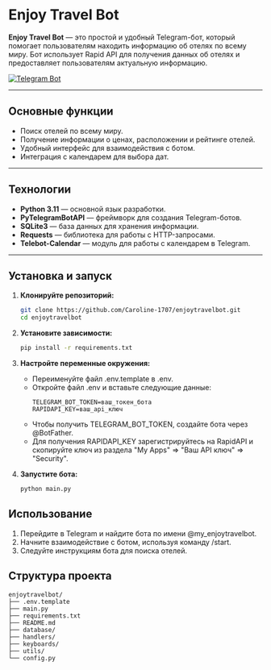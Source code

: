 # Enjoy Travel Bot

**Enjoy Travel Bot** — это простой и удобный Telegram-бот, который помогает пользователям находить информацию об отелях по всему миру. Бот использует Rapid API для получения данных об отелях и предоставляет пользователям актуальную информацию.

[![Telegram Bot](https://img.shields.io/badge/Telegram-Bot-blue.svg)](https://t.me/my_enjoytravelbot)

---

## Основные функции

- Поиск отелей по всему миру.
- Получение информации о ценах, расположении и рейтинге отелей.
- Удобный интерфейс для взаимодействия с ботом.
- Интеграция с календарем для выбора дат.

---

## Технологии

- **Python 3.11** — основной язык разработки.
- **PyTelegramBotAPI** — фреймворк для создания Telegram-ботов.
- **SQLite3** — база данных для хранения информации.
- **Requests** — библиотека для работы с HTTP-запросами.
- **Telebot-Calendar** — модуль для работы с календарем в Telegram.

---

## Установка и запуск

1. **Клонируйте репозиторий:**
   ```bash
   git clone https://github.com/Caroline-1707/enjoytravelbot.git
   cd enjoytravelbot
   
2. **Установите зависимости:**
   ```bash
   pip install -r requirements.txt
   
3. **Настройте переменные окружения:**
   - Переименуйте файл .env.template в .env.
   - Откройте файл .env и вставьте следующие данные:
     ```plaintext
     TELEGRAM_BOT_TOKEN=ваш_токен_бота
     RAPIDAPI_KEY=ваш_api_ключ
   - Чтобы получить TELEGRAM_BOT_TOKEN, создайте бота через @BotFather.
   - Для получения RAPIDAPI_KEY зарегистрируйтесь на RapidAPI и скопируйте ключ из раздела "My Apps" => "Ваш API ключ" => "Security".
  
4. **Запустите бота:**
   ```bash
   python main.py

## Использование

1. Перейдите в Telegram и найдите бота по имени @my_enjoytravelbot.
2. Начните взаимодействие с ботом, используя команду /start.
3. Следуйте инструкциям бота для поиска отелей.

## Структура проекта

```text
enjoytravelbot/
├── .env.template
├── main.py
├── requirements.txt
├── README.md
├── database/
├── handlers/
├── keyboards/
├── utils/
└── config.py

